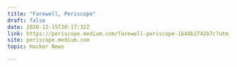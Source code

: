 ```yaml
---
title: "Farewell, Periscope"
draft: false
date: 2020-12-15T20:17:32Z
link: https://periscope.medium.com/farewell-periscope-164db2742b7c?utm_medium=RSS&utm_source=hune
site: periscope.medium.com
topic: Hacker News  

---
```


